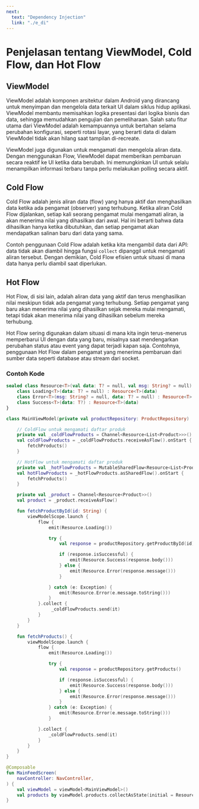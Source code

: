 ```yaml
---
next:
  text: "Dependency Injection"
  link: "./e_di"
---
```


# Penjelasan tentang ViewModel, Cold Flow, dan Hot Flow

## ViewModel

ViewModel adalah komponen arsitektur dalam Android yang dirancang untuk menyimpan dan mengelola data terkait UI dalam siklus hidup aplikasi. ViewModel membantu memisahkan logika presentasi dari logika bisnis dan data, sehingga memudahkan pengujian dan pemeliharaan. Salah satu fitur utama dari ViewModel adalah kemampuannya untuk bertahan selama perubahan konfigurasi, seperti rotasi layar, yang berarti data di dalam ViewModel tidak akan hilang saat tampilan di-recreate.

ViewModel juga digunakan untuk mengamati dan mengelola aliran data. Dengan menggunakan Flow, ViewModel dapat memberikan pembaruan secara reaktif ke UI ketika data berubah. Ini memungkinkan UI untuk selalu menampilkan informasi terbaru tanpa perlu melakukan polling secara aktif.

## Cold Flow

Cold Flow adalah jenis aliran data (flow) yang hanya aktif dan menghasilkan data ketika ada pengamat (observer) yang terhubung. Ketika aliran Cold Flow dijalankan, setiap kali seorang pengamat mulai mengamati aliran, ia akan menerima nilai yang dihasilkan dari awal. Hal ini berarti bahwa data dihasilkan hanya ketika dibutuhkan, dan setiap pengamat akan mendapatkan salinan baru dari data yang sama.

Contoh penggunaan Cold Flow adalah ketika kita mengambil data dari API: data tidak akan diambil hingga fungsi `collect` dipanggil untuk mengamati aliran tersebut. Dengan demikian, Cold Flow efisien untuk situasi di mana data hanya perlu diambil saat diperlukan.

## Hot Flow

Hot Flow, di sisi lain, adalah aliran data yang aktif dan terus menghasilkan nilai meskipun tidak ada pengamat yang terhubung. Setiap pengamat yang baru akan menerima nilai yang dihasilkan sejak mereka mulai mengamati, tetapi tidak akan menerima nilai yang dihasilkan sebelum mereka terhubung.

Hot Flow sering digunakan dalam situasi di mana kita ingin terus-menerus memperbarui UI dengan data yang baru, misalnya saat mendengarkan perubahan status atau event yang dapat terjadi kapan saja. Contohnya, penggunaan Hot Flow dalam pengamat yang menerima pembaruan dari sumber data seperti database atau stream dari socket.

### Contoh Kode

```kotlin
sealed class Resource<T>(val data: T? = null, val msg: String? = null) {
    class Loading<T>(data: T? = null) : Resource<T>(data)
    class Error<T>(msg: String? = null, data: T? = null) : Resource<T>(data, msg)
    class Success<T>(data: T?) : Resource<T>(data)
}
```

```kotlin
class MainViewModel(private val productRepository: ProductRepository) : ViewModel() {

    // ColdFlow untuk mengamati daftar produk
    private val _coldFlowProducts = Channel<Resource<List<Product>>>()
    val coldFlowProducts = _coldFlowProducts.receiveAsFlow().onStart {
        fetchProducts()
    }

    // HotFlow untuk mengamati daftar produk
    private val _hotFlowProducts = MutableSharedFlow<Resource<List<Product>>>()
    val hotFlowProducts = _hotFlowProducts.asSharedFlow().onStart {
        fetchProducts()
    }

    private val _product = Channel<Resource<Product>>()
    val product = _product.receiveAsFlow()

    fun fetchProductById(id: String) {
        viewModelScope.launch {
            flow {
                emit(Resource.Loading())

                try {
                    val response = productRepository.getProductById(id)

                    if (response.isSuccessful) {
                        emit(Resource.Success(response.body()))
                    } else {
                        emit(Resource.Error(response.message()))
                    }

                } catch (e: Exception) {
                    emit(Resource.Error(e.message.toString()))
                }
            }.collect {
                 _coldFlowProducts.send(it)
            }
        }
    }

    fun fetchProducts() {
        viewModelScope.launch {
            flow {
                emit(Resource.Loading())

                try {
                    val response = productRepository.getProducts()

                    if (response.isSuccessful) {
                        emit(Resource.Success(response.body()))
                    } else {
                        emit(Resource.Error(response.message()))
                    }
                } catch (e: Exception) {
                    emit(Resource.Error(e.message.toString()))
                }

            }.collect {
                _coldFlowProducts.send(it)
            }
        }
    }
}
```

```kotlin
@Composable
fun MainFeedScreen(
    navController: NavController,
) {
    val viewModel = viewModel<MainViewModel>()
    val products by viewModel.products.collectAsState(initial = Resource.Loading())
}
```
